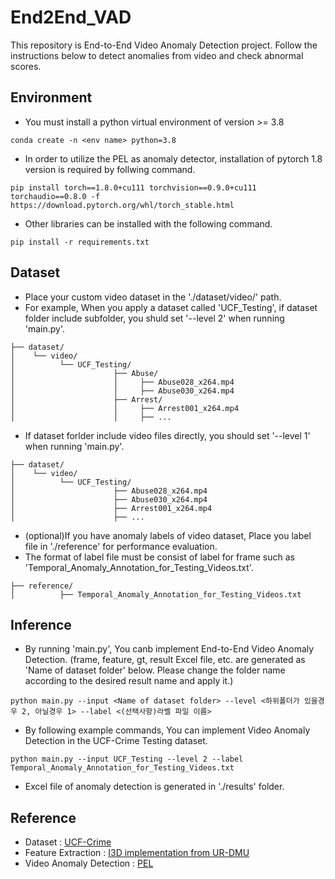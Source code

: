 # End2End_VAD
This repository is End-to-End Video Anomaly Detection project.
Follow the instructions below to detect anomalies from video and check abnormal scores.

## Environment
- You must install a python virtual environment of version >= 3.8 
```
conda create -n <env name> python=3.8
```
- In order to utilize the PEL as anomaly detector, installation of pytorch 1.8 version is required by follwing command.
```
pip install torch==1.8.0+cu111 torchvision==0.9.0+cu111 torchaudio==0.8.0 -f https://download.pytorch.org/whl/torch_stable.html
```
- Other libraries can be installed with the following command.
```
pip install -r requirements.txt
```

## Dataset
- Place your custom video dataset in the './dataset/video/' path.
- For example, When you apply a dataset called 'UCF_Testing', if dataset folder include subfolder, you shuld set '--level 2' when running 'main.py'.
```
├── dataset/
│    └── video/
│          └── UCF_Testing/
│                      ├── Abuse/
│                      │     ├── Abuse028_x264.mp4
│                      │     ├── Abuse030_x264.mp4
│                      ├── Arrest/
│                      │     ├── Arrest001_x264.mp4
│                      │     ├── ...

```

- If dataset forlder include video files directly, you should set '--level 1' when running 'main.py'.
```
├── dataset/
│    └── video/
│          └── UCF_Testing/
│                      ├── Abuse028_x264.mp4
│                      ├── Abuse030_x264.mp4
│                      ├── Arrest001_x264.mp4
│                      ├── ...
```
- (optional)If you have anomaly labels of video dataset, Place you label file in './reference' for performance evaluation.
- The format of label file must be consist of label for frame such as 'Temporal_Anomaly_Annotation_for_Testing_Videos.txt'.
```
├── reference/
│          ├── Temporal_Anomaly_Annotation_for_Testing_Videos.txt
```

## Inference
- By running 'main.py', You canb implement End-to-End Video Anomaly Detection.
(frame, feature, gt, result Excel file, etc. are generated as 'Name of dataset folder' below. Please change the folder name according to the desired result name and apply it.)
```
python main.py --input <Name of dataset folder> --level <하위폴더가 있을경우 2, 아닐경우 1> --label <(선택사항)라벨 파일 이름>
```
- By following example commands, You can implement Video Anomaly Detection in the UCF-Crime Testing dataset.
```
python main.py --input UCF_Testing --level 2 --label Temporal_Anomaly_Annotation_for_Testing_Videos.txt
```
- Excel file of anomaly detection is generated in './results' folder.

## Reference
- Dataset : [UCF-Crime](https://www.crcv.ucf.edu/research/real-world-anomaly-detection-in-surveillance-videos/)
- Feature Extraction : [I3D implementation from UR-DMU](https://github.com/henrryzh1/UR-DMU/tree/master/feature_extract)
- Video Anomaly Detection : [PEL](https://github.com/yujiangpu20/pel4vad)
